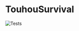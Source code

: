 # TouhouSurvival
 
![Tests](https://github.com/tristepin222/<TouhouSurvival>/actions/workflows/main.yml/badge.svg)
